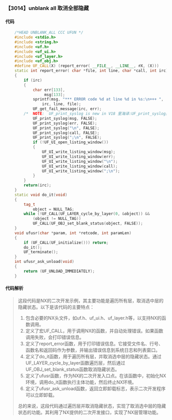 ### 【3014】unblank all 取消全部隐藏

#### 代码

```cpp
    /*HEAD UNBLANK_ALL CCC UFUN */  
    #include <stdio.h>  
    #include <string.h>  
    #include <uf.h>  
    #include <uf_ui.h>  
    #include <uf_layer.h>  
    #include <uf_obj.h>  
    #define UF_CALL(X) (report_error( __FILE__, __LINE__, #X, (X)))  
    static int report_error( char *file, int line, char *call, int irc)  
    {  
        if (irc)  
        {  
            char err[133],  
                 msg[133];  
            sprintf(msg, "*** ERROR code %d at line %d in %s:\n+++ ",  
                irc, line, file);  
            UF_get_fail_message(irc, err);  
        /*  NOTE:  UF_print_syslog is new in V18 里海译:UF_print_syslog是V18版本中新增的功能。 */  
            UF_print_syslog(msg, FALSE);  
            UF_print_syslog(err, FALSE);  
            UF_print_syslog("\n", FALSE);  
            UF_print_syslog(call, FALSE);  
            UF_print_syslog(";\n", FALSE);  
            if (!UF_UI_open_listing_window())  
            {  
                UF_UI_write_listing_window(msg);  
                UF_UI_write_listing_window(err);  
                UF_UI_write_listing_window("\n");  
                UF_UI_write_listing_window(call);  
                UF_UI_write_listing_window(";\n");  
            }  
        }  
        return(irc);  
    }  
    static void do_it(void)  
    {  
        tag_t  
            object = NULL_TAG;  
        while (!UF_CALL(UF_LAYER_cycle_by_layer(0, &object)) &&  
            (object != NULL_TAG))  
            UF_CALL(UF_OBJ_set_blank_status(object, FALSE));  
    }  
    void ufusr(char *param, int *retcode, int paramLen)  
    {  
        if (UF_CALL(UF_initialize())) return;  
        do_it();  
        UF_terminate();  
    }  
    int ufusr_ask_unload(void)  
    {  
        return (UF_UNLOAD_IMMEDIATELY);  
    }

```

#### 代码解析

> 这段代码是NX的二次开发示例，其主要功能是遍历所有层，取消选中层的隐藏状态。以下是该代码的主要特点：
>
> 1. 包含必要的NX头文件，如uf.h、uf_ui.h、uf_layer.h等，以支持NX的函数调用。
> 2. 定义了宏UF_CALL，用于调用NX的函数，并自动处理错误。如果函数调用失败，会打印错误信息。
> 3. 定义了report_error函数，用于打印错误信息。它接受文件名、行号、函数名和返回码作为参数，并输出错误信息到系统日志和列表窗口。
> 4. 定义了do_it函数，用于遍历所有层，并取消选中层的隐藏状态。通过UF_LAYER_cycle_by_layer函数遍历层，然后通过UF_OBJ_set_blank_status函数取消隐藏状态。
> 5. 定义了ufusr函数，作为NX的二次开发入口点。在该函数中，初始化NX环境，调用do_it函数执行主体功能，然后终止NX环境。
> 6. 定义了ufusr_ask_unload函数，返回立即卸载标志，表示二次开发程序可以立即卸载。
>
> 总的来说，这段代码通过遍历层并取消隐藏状态，实现了取消选中层的隐藏状态的功能。其利用了NX提供的二次开发接口，实现了NX层管理功能。
>
